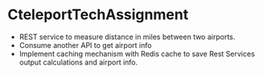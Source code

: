 # CteleportTechAssignment

-	REST service to measure distance in miles between two airports. 
-	Consume another API to get airport info
-	Implement caching mechanism with Redis cache  to save  Rest Services output calculations and   airport info. 
